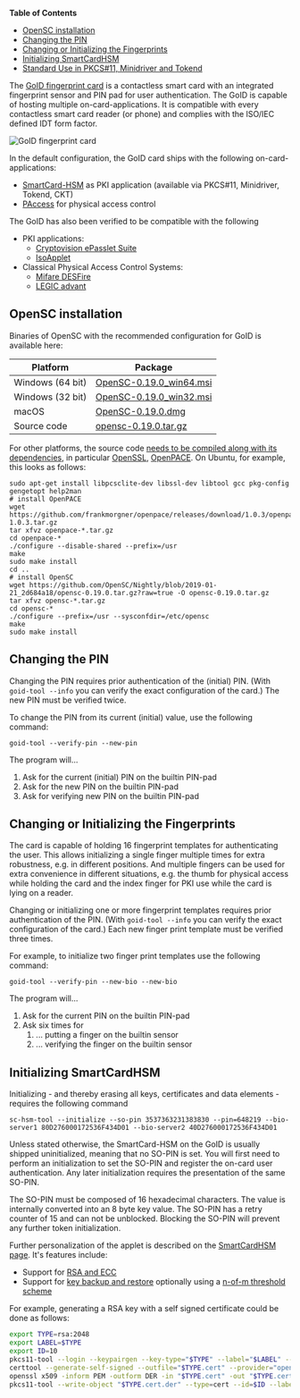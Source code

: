 **Table of Contents**
- [OpenSC installation](#opensc-installation)
- [Changing the PIN](#changing-the-pin)
- [Changing or Initializing the Fingerprints](#changing-or-initializing-the-fingerprints)
- [Initializing SmartCardHSM](#initializing-smartcardhsm)
- [Standard Use in PKCS#11, Minidriver and Tokend](#standard-use-in-pkcs11-minidriver-and-tokend)

The [GoID fingerprint
card](https://github.com/OpenSC/OpenSC/wiki/attachments/wiki/GoID_EN.PDF) is a
contactless smart card with an integrated fingerprint sensor and PIN pad for
user authentication. The GoID is capable of hosting multiple
on-card-applications. It is compatible with every contactless smart card reader
(or phone) and complies with the ISO/IEC defined IDT form factor.

![GoID fingerprint card](https://github.com/OpenSC/OpenSC/wiki/attachments/wiki/GoID.jpeg)

In the default configuration, the GoID card ships with the following on-card-applications:
- [SmartCard-HSM](https://github.com/OpenSC/OpenSC/wiki/SmartCardHSM) as PKI
  application (available via PKCS#11, Minidriver, Tokend, CKT)
- [PAccess](https://www.cryptoplexity.informatik.tu-darmstadt.de/media/crypt/publications_1/access_control.pdf)
  for physical access control

The GoID has also been verified to be compatible with the following
- PKI applications:
  - [Cryptovision ePasslet Suite](https://www.cryptovision.com/en/products/epasslet/)
  - [IsoApplet](https://github.com/philipWendland/IsoApplet)
- Classical Physical Access Control Systems:
  - [Mifare DESFire](https://www.mifare.net/en/products/chip-card-ics/mifare-desfire/)
  - [LEGIC advant](https://www.legic.com/technology-platform/smartcard-ics/)

## OpenSC installation

Binaries of OpenSC with the recommended configuration for GoID is available here:

| Platform         | Package |
| ---------------- | ------- |
| Windows (64 bit) | [OpenSC-0.19.0_win64.msi](https://github.com/OpenSC/Nightly/blob/2019-01-21_2d684a18/OpenSC-0.19.0_win64.msi?raw=true) |
| Windows (32 bit) | [OpenSC-0.19.0_win32.msi](https://github.com/OpenSC/Nightly/blob/2019-01-21_2d684a18/OpenSC-0.19.0_win32.msi?raw=true) |
| macOS            | [OpenSC-0.19.0.dmg](https://github.com/OpenSC/Nightly/blob/2019-01-21_2d684a18/OpenSC-0.19.0.dmg?raw=true)             |
| Source code      | [opensc-0.19.0.tar.gz](https://github.com/OpenSC/Nightly/blob/2019-01-21_2d684a18/opensc-0.19.0.tar.gz?raw=true)       |

For other platforms, the source code [needs to be compiled along with its dependencies](https://github.com/OpenSC/OpenSC/wiki/Compiling-and-Installing-on-Unix-flavors), in particular [OpenSSL](https://www.openssl.org/), [OpenPACE](https://github.com/frankmorgner/openpace). On Ubuntu, for example, this looks as follows:
```
sudo apt-get install libpcsclite-dev libssl-dev libtool gcc pkg-config gengetopt help2man
# install OpenPACE
wget https://github.com/frankmorgner/openpace/releases/download/1.0.3/openpace-1.0.3.tar.gz
tar xfvz openpace-*.tar.gz
cd openpace-*
./configure --disable-shared --prefix=/usr
make
sudo make install
cd ..
# install OpenSC
wget https://github.com/OpenSC/Nightly/blob/2019-01-21_2d684a18/opensc-0.19.0.tar.gz?raw=true -O opensc-0.19.0.tar.gz
tar xfvz opensc-*.tar.gz
cd opensc-*
./configure --prefix=/usr --sysconfdir=/etc/opensc
make
sudo make install
```

## Changing the PIN

Changing the PIN requires prior authentication of the (initial) PIN.  (With
`goid-tool --info` you can verify the exact configuration of the card.) The new PIN must be verified twice.

To change the PIN from its current (initial) value, use the following command:
```
goid-tool --verify-pin --new-pin
```
The program will...
1. Ask for the current (initial) PIN on the builtin PIN-pad
2. Ask for the new PIN on the builtin PIN-pad
3. Ask for verifying new PIN on the builtin PIN-pad

## Changing or Initializing the Fingerprints

The card is capable of holding 16 fingerprint templates for authenticating the
user. This allows initializing a single finger multiple times for extra
robustness, e.g. in different positions. And multiple fingers can be used for
extra convenience in different situations, e.g. the thumb for physical access
while holding the card and the index finger for PKI use while the card is lying
on a reader.

Changing or initializing one or more fingerprint templates requires prior
authentication of the PIN. (With `goid-tool --info` you can verify the exact
configuration of the card.) Each new finger print template must be verified three times.

For example, to initialize two finger print templates use the following command:
```
goid-tool --verify-pin --new-bio --new-bio
```
The program will...
1. Ask for the current PIN on the builtin PIN-pad
2. Ask six times for
   1. ... putting a finger on the builtin sensor
   2. ... verifying the finger on the builtin sensor

## Initializing SmartCardHSM

Initializing - and thereby erasing all keys, certificates and data elements - requires the following command

```
sc-hsm-tool --initialize --so-pin 3537363231383830 --pin=648219 --bio-server1 80D276000172536F434D01 --bio-server2 40D276000172536F434D01
```

Unless stated otherwise, the SmartCard-HSM on the GoID is usually shipped
uninitialized, meaning that no SO-PIN is set. You will first need to perform an
initialization to set the SO-PIN and register the on-card user authentication.
Any later initialization requires the presentation of the same SO-PIN.

The SO-PIN must be composed of 16 hexadecimal characters. The value is
internally converted into an 8 byte key value. The SO-PIN has a retry counter
of 15 and can not be unblocked. Blocking the SO-PIN will prevent any further
token initialization.

Further personalization of the applet is described on the [SmartCardHSM
page](https://github.com/OpenSC/OpenSC/wiki/SmartCardHSM). It's features include:
- Support for [RSA and ECC](https://github.com/OpenSC/OpenSC/wiki/SmartCardHSM#generate-key-pair)
- Support for [key backup and
  restore](https://github.com/OpenSC/OpenSC/wiki/SmartCardHSM#using-key-backup-and-restore)
  optionally using a [n-of-m threshold
  scheme](https://github.com/OpenSC/OpenSC/wiki/SmartCardHSM#using-a-n-of-m-threshold-scheme)

For example, generating a RSA key with a self signed certificate could be done as follows:
```sh
export TYPE=rsa:2048
export LABEL=$TYPE
export ID=10
pkcs11-tool --login --keypairgen --key-type="$TYPE" --label="$LABEL" --id=$ID
certtool --generate-self-signed --outfile="$TYPE.cert" --provider="opensc-pkcs11.so" --load-privkey "pkcs11:object=$LABEL;type=private" --load-pubkey "pkcs11:object=$LABEL;type=public"
openssl x509 -inform PEM -outform DER -in "$TYPE.cert" -out "$TYPE.cert.der"
pkcs11-tool --write-object "$TYPE.cert.der" --type=cert --id=$ID --label="$LABEL"
```
